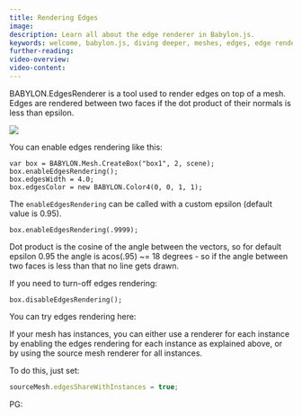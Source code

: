 ```yaml
---
title: Rendering Edges
image: 
description: Learn all about the edge renderer in Babylon.js.
keywords: welcome, babylon.js, diving deeper, meshes, edges, edge rendering
further-reading:
video-overview:
video-content:
---
```


BABYLON.EdgesRenderer is a tool used to render edges on top of a mesh. Edges are rendered between two faces if the dot product of their normals is less than epsilon.

![](/img/edgesRenderer.jpg)

You can enable edges rendering like this:

```
var box = BABYLON.Mesh.CreateBox("box1", 2, scene);
box.enableEdgesRendering();	
box.edgesWidth = 4.0;
box.edgesColor = new BABYLON.Color4(0, 0, 1, 1);
```

The ```enableEdgesRendering``` can be called with a custom epsilon (default value is 0.95).

```
box.enableEdgesRendering(.9999);
``` 

Dot product is the cosine of the angle between the vectors, so for default epsilon 0.95 the angle is acos(.95) ~= 18 degrees - so if the angle between two faces is less than that no line gets drawn.

If you need to turn-off edges rendering:

```
box.disableEdgesRendering();
```
You can try edges rendering here:  <Playground id="#TYAHX#10" title="Edge Rendering Example 1" description="Simple example of edge rendering."/>

If your mesh has instances, you can either use a renderer for each instance by enabling the edges rendering for each instance as explained above, or by using the source mesh renderer for all instances.

To do this, just set:
```javascript
sourceMesh.edgesShareWithInstances = true;
```

PG: <Playground id="#7BY3TM" title="Edge Rendering Example 2" description="Simple example of edge rendering."/>
